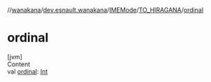 //[wanakana](../../../index.md)/[dev.esnault.wanakana](../../index.md)/[IMEMode](../index.md)/[TO_HIRAGANA](index.md)/[ordinal](ordinal.md)



# ordinal  
[jvm]  
Content  
val [ordinal](ordinal.md): [Int](https://kotlinlang.org/api/latest/jvm/stdlib/kotlin/-int/index.html)  



